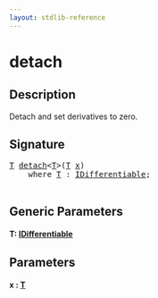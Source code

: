 ```yaml
---
layout: stdlib-reference
---
```


# detach

## Description

Detach and set derivatives to zero.




## Signature 

<pre>
<a href="detach#typeparam-T" class="code_type">T</a> <a href="detach">detach</a>&lt;<a href="detach#typeparam-T" class="code_type">T</a>&gt;(<a href="detach#typeparam-T" class="code_type">T</a> <a href="detach#decl-x" class="code_param">x</a>)
    <span class='code_keyword'>where</span> <a href="detach#typeparam-T" class="code_type">T</a> : <a href="../interfaces/idifferentiable-01/index" class="code_type">IDifferentiable</a>;

</pre>

## Generic Parameters

####  <a id="typeparam-T"></a>T: [IDifferentiable](../interfaces/idifferentiable-01/index)

## Parameters

####  <a id="decl-x"></a>x  : [T](detach#typeparam-T)

